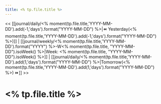 ```yaml
---
title: <% tp.file.title %>
---
```


<< [[journal/daily/<% moment(tp.file.title,'YYYY-MM-DD').add(-1,'days').format("YYYY-MM-DD") %>|⏪ Yesterday(<% moment(tp.file.title,'YYYY-MM-DD').add(-1,'days').format("YYYY-MM-DD") %>)]] | [[journal/weekly/<% moment(tp.file.title,'YYYY-MM-DD').format("YYYY") %>-W<% moment(tp.file.title, "YYYY-MM-DD").isoWeek() %>|Week: <% moment(tp.file.title, "YYYY-MM-DD").isoWeek() %>]] | [[journal/daily/<% moment(tp.file.title,'YYYY-MM-DD').add(1,'days').format("YYYY-MM-DD") %>|Tomorrow(<% moment(tp.file.title,'YYYY-MM-DD').add(1,'days').format("YYYY-MM-DD") %>) ⏩]] >>

# <% tp.file.title %>